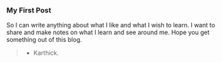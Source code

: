 ### My First Post

So I can write anything about what I like and what I wish to learn. I want to share and make notes on what I learn and see around me.
Hope you get something out of this blog.

> - Karthick.

